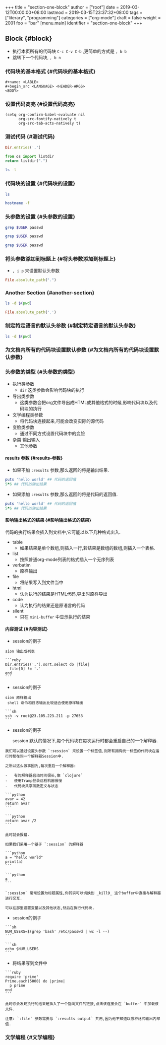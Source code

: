 +++
title = "section-one-block"
author = ["root"]
date = 2019-03-12T00:00:00+08:00
lastmod = 2019-03-15T23:37:32+08:00
tags = ["literary", "programming"]
categories = ["org-mode"]
draft = false
weight = 2001
foo = "bar"
[menu.main]
  identifier = "section-one-block"
+++

## Block {#block}

-   执行本页所有的代码块 `C-c C-v C-b` ,更简单的方式是 `, b b`
-   跳转下一个代码块, `, b n`


### 代码块的基本格式 {#代码块的基本格式}

```nil
#+name: <LABLE>
#+begin_src <LANGUAGE> <HEADER-ARGS>
<BODY>
```


### 设置代码高亮 {#设置代码高亮}

```nil
(setq org-confirm-babel-evaluate nil
      org-src-fontify-natively t
      org-src-tab-acts-natively t)
```


### 测试代码 {#测试代码}

```ruby
Dir.entries('.')

```

```python
from os import listdir
return listdir(".")
```

```sh
ls -l
```


### 代码块的设置 {#代码块的设置}

```sh
ls
```

```sh
hostname -f
```


### 头参数的设置 {#头参数的设置}

```sh
grep $USER passwd
```

```sh
grep $USER passwd
```

```sh
grep $USER passwd
```


### 将头参数添加到标题上 {#将头参数添加到标题上}

-   `, i p` 来设置默认头参数

```ruby
File.absolute_path(".")
```


### Another Section {#another-section}

```sh
ls -d $(pwd)
```

```ruby
File.absolute_path('.')
```


### 制定特定语言的默认头参数 {#制定特定语言的默认头参数}

```sh
ls -d $(pwd)
```


### 为文档内所有的代码块设置默认参数 {#为文档内所有的代码块设置默认参数}


### 头参数的类型 {#头参数的类型}

-   执行类参数
    -   `dir` 这类参数会影响代码块的执行
-   导出类参数
    -   这类参数会把org文件导出成HTML或其他格式的时候,影响代码块以及代码块的执行
-   文学编程类参数
    -   将代码块连接起来,可能会改变实际的源代码
-   变脸类参数
    -   通过不同方式设置代码块中的变脸
-   杂类 输出输入
    -   其他参数


#### results 参数 {#results-参数}

-   如果不加  `:results` 参数,那么返回的将是输出结果.

```ruby
puts 'hello world' ## 代码的返回值
5*6 ## 代码的输出结果
```

-   如果添加 `:results` 参数,那么返回的将是代码的返回值.

```ruby
puts 'hello world' ## 代码的返回值
5*6 ## 代码的输出结果
```


#### 影响输出格式的结果 {#影响输出格式的结果}

代码的执行结果会插入到文档中,它可能以以下几种格式出入.

-   table
    -   如果结果是单个数组,则插入一行,若结果是数组的数组,则插入一个表格.
-   list
    -   按照普通org-mode列表的格式插入一个无序列表
-   verbatim
    -   原样输出
-   file
    -   将结果写入到文件当中
-   html
    -   认为执行的结果是HTML代码,导出时原样导出
-   code
    -   认为执行的结果还是原语言的代码
-   silent
    -   只在 `mini-buffer` 中显示执行的结果


#### 内容测试 {#内容测试}

-    session的例子

    sion 输出成列表

    ```ruby
    Dir.entries('.').sort.select do |file|
      file[0] != '.'
    end
    ```

-    session的例子

    sion 原样输出
     shell 命令和日志输出比较适合使用原样输出

    ```sh
    ssh -v root@23.105.223.211 -p 27653
    ```

-    session的例子

     session
    默认的情况下,每个代码块在每次运行时都会重启自己的一个解释器.

    我们可以通过设置头参数 `:session` 来设置一个标签值,则所有拥有统一标签的代码块在运行时都在同一个解释器Session中.

    之所以这么做事因为,每次重启一个解释器:

    -   有的解释器启动时间很长,像 `clojure`
    -   使用Tramp登录远程机器很慢
    -   代码块共享函数定义与状态

    ```python
    avar = 42
    return avar
    ```

    ```python
    return avar /2
    ```

    此时就会报错.

    如果我们采用一个基于 `:session` 的解释器

    ```python
    a = "hello world"
    print(a)
    ```

    ```python
    a
    ```

    `:session` 常常设置为标题属性,你其实可以切换到 _kill9_ 这个buffer中直接与解释器进行交互.

    可以在那里设置变量以及其他状态,然后在执行代码块.

-    session的例子

    ```sh
    NUM_USERS=$(grep 'bash' /etc/passwd | wc -l --)
    ```

    ```sh
    echo $NUM_USERS
    ```

-    将结果写到文件中

    ```ruby
    require 'prime'
    Prime.each(5000) do |prime|
      p prime
    end
    ```

    此时你会发现执行的结果是插入了一个指向文件的链接,点击该连接会在 `buffer` 中加载该文件.

    注意: `:file` 参数需要与 `:results output` 共用,因为他不知道以哪种格式输出内部值.


### 文学编程 {#文学编程}
